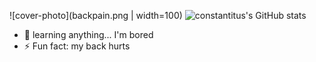 ![cover-photo](backpain.png | width=100) ![constantitus's GitHub stats](https://github-readme-stats.vercel.app/api/top-langs/?username=constantitus&hide=javascript,html&theme=dark)

- 🌱 learning anything... I'm bored
- ⚡ Fun fact: my back hurts
